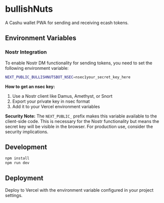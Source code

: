 # bullishNuts

A Cashu wallet PWA for sending and receiving ecash tokens.

## Environment Variables

### Nostr Integration

To enable Nostr DM functionality for sending tokens, you need to set the following environment variable:

```bash
NEXT_PUBLIC_BULLISHNUTSBOT_NSEC=nsec1your_secret_key_here
```

**How to get an nsec key:**
1. Use a Nostr client like Damus, Amethyst, or Snort
2. Export your private key in nsec format
3. Add it to your Vercel environment variables

**Security Note:** The `NEXT_PUBLIC_` prefix makes this variable available to the client-side code. This is necessary for the Nostr functionality but means the secret key will be visible in the browser. For production use, consider the security implications.

## Development

```bash
npm install
npm run dev
```

## Deployment

Deploy to Vercel with the environment variable configured in your project settings.
